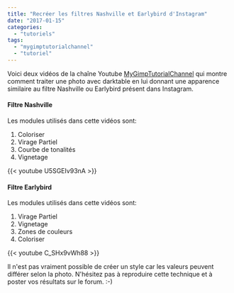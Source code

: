 ```yaml
---
title: "Recréer les filtres Nashville et Earlybird d'Instagram"
date: "2017-01-15"
categories: 
  - "tutoriels"
tags: 
  - "mygimptutorialchannel"
  - "tutoriel"
---
```


Voici deux vidéos de la chaîne Youtube [MyGimpTutorialChannel](https://www.youtube.com/channel/UCPHIhisbs90ks4-4EsdXtpQ) qui montre comment traiter une photo avec darktable en lui donnant une apparence similaire au filtre Nashville ou Earlybird présent dans Instagram.

#### Filtre Nashville

Les modules utilisés dans cette vidéos sont:

1. Coloriser
2. Virage Partiel
3. Courbe de tonalités
4. Vignetage

{{< youtube U5SGEIv93nA >}}

#### Filtre Earlybird

Les modules utilisés dans cette vidéos sont:

1. Virage Partiel
2. Vignetage
3. Zones de couleurs
4. Coloriser

{{< youtube C_SHx9vWh88 >}}

Il n'est pas vraiment possible de créer un style car les valeurs peuvent différer selon la photo. N'hésitez pas à reproduire cette technique et à poster vos résultats sur le forum. :-)
